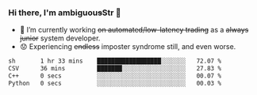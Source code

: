 ### Hi there, I'm ambiguou~~s~~Str 👋

<!--
**ambiguoustexture/ambiguoustexture** is a ✨ _special_ ✨ repository because its `README.md` (this file) appears on your GitHub profile.

Here are some ideas to get you started:
-->
- 🔭 I’m currently working ~~on automated/low-latency trading~~ as a ~~always junior~~ system developer.
- :worried: Experiencing ~~endless~~ imposter syndrome still, and even worse.

<!--START_SECTION:waka-->

```txt
sh       1 hr 33 mins    ██████████████████░░░░░░░   72.07 %
CSV      36 mins         ███████░░░░░░░░░░░░░░░░░░   27.83 %
C++      0 secs          ░░░░░░░░░░░░░░░░░░░░░░░░░   00.07 %
Python   0 secs          ░░░░░░░░░░░░░░░░░░░░░░░░░   00.03 %
```

<!--END_SECTION:waka-->
